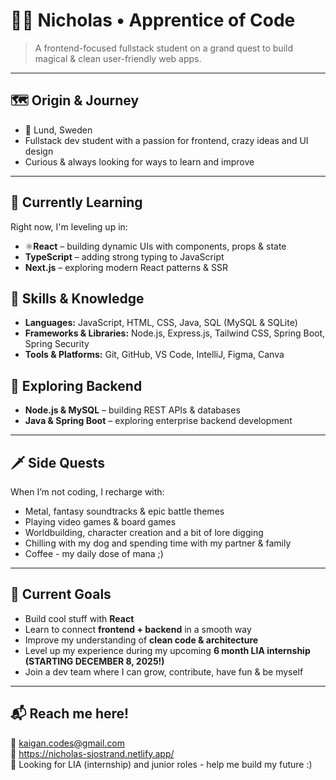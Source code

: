 # 🧙‍♂️ Nicholas • Apprentice of Code

> A frontend-focused fullstack student on a grand quest to build magical & clean user-friendly web apps.

---

## 🗺️ Origin & Journey  
- 📍 Lund, Sweden  
- Fullstack dev student with a passion for frontend, crazy ideas and UI design 
- Curious & always looking for ways to learn and improve

---

## 🧠 Currently Learning  
Right now, I'm leveling up in:

- ⚛**React** – building dynamic UIs with components, props & state  
- **TypeScript** – adding strong typing to JavaScript  
- **Next.js** – exploring modern React patterns & SSR  

## 🏰 Skills & Knowledge
- **Languages:** JavaScript, HTML, CSS, Java, SQL (MySQL & SQLite)
- **Frameworks & Libraries:** Node.js, Express.js, Tailwind CSS, Spring Boot, Spring Security
- **Tools & Platforms:** Git, GitHub, VS Code, IntelliJ, Figma, Canva

## 🚀 Exploring Backend
- **Node.js & MySQL** – building REST APIs & databases  
- **Java & Spring Boot** – exploring enterprise backend development

---

## 🗡️ Side Quests
When I’m not coding, I recharge with:

- Metal, fantasy soundtracks & epic battle themes  
- Playing video games & board games
- Worldbuilding, character creation and a bit of lore digging  
- Chilling with my dog and spending time with my partner & family
- Coffee - my daily dose of mana ;)

---

## 🎯 Current Goals  
- Build cool stuff with **React**  
- Learn to connect **frontend + backend** in a smooth way
- Improve my understanding of **clean code & architecture**  
- Level up my experience during my upcoming **6 month LIA internship (STARTING DECEMBER 8, 2025!)**  
- Join a dev team where I can grow, contribute, have fun & be myself

---

## 📬 Reach me here!
📧 [kaigan.codes@gmail.com](mailto:kaigan.codes@gmail.com)  
📔 https://nicholas-sjostrand.netlify.app/  
🔗 Looking for LIA (internship) and junior roles - help me build my future :)
